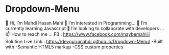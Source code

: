# Dropdown-Menu
👋 Hi, I’m Mahdi Hasan Mahi
👀 I’m interested in Programming...
🌱 I’m currently learning Javascript
💞️ I’m looking to collaborate with developers ...
📫 How to reach me ...
FB : https://www.facebook.com/maybemahiiii
Solution Live Link : https://devgurumahdi.github.io/Dropdown-Menu/
-Built with -Semantic HTML5 markup -CSS custom properties
